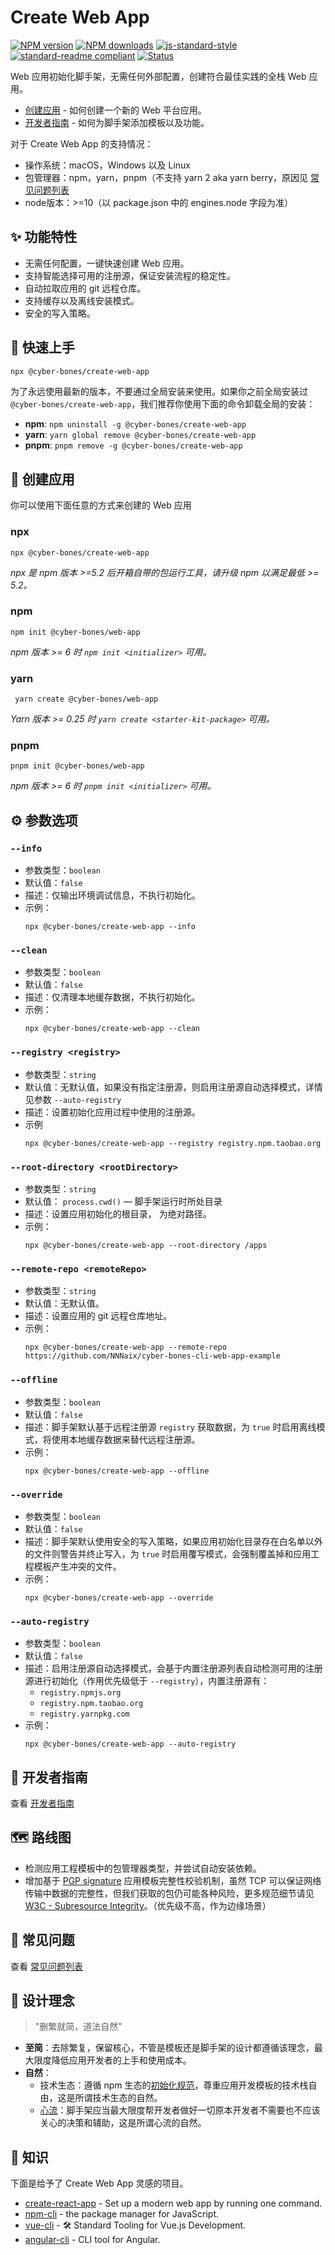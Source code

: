 # Create Web App
<div>

[![NPM version][npm-image]][npm-url] [![NPM downloads][download-image]][npm-url] [![js-standard-style][standard-image]][standard-url] [![standard-readme compliant](https://img.shields.io/badge/readme%20style-standard-brightgreen.svg?style=flat-square)][repository-url] [![Status](https://img.shields.io/badge/status-active-success.svg)][repository-url]

</div>

[npm-image]: http://img.shields.io/npm/v/@cyber-bones/create-web-app.svg?style=flat-square
[npm-url]: http://npmjs.org/package/@cyber-bones/create-web-app
[download-image]: https://img.shields.io/npm/dm/@cyber-bones/create-web-app.svg?style=flat-square
[standard-image]: https://img.shields.io/badge/code%20style-standard-brightgreen.svg
[standard-url]: http://standardjs.com/
[repository-url]: TODO
[dev-doc-url]: TODO
[faq-url]: TODO



Web 应用初始化脚手架，无需任何外部配置，创建符合最佳实践的全栈 Web 应用。

 - [创建应用](#user-content--创建应用) - 如何创建一个新的 Web 平台应用。
 - [开发者指南][dev-doc-url] -  如何为脚手架添加模板以及功能。

对于 Create Web App 的支持情况：
 - 操作系统：macOS，Windows 以及 Linux
 - 包管理器：npm，yarn，pnpm（不支持 yarn 2 aka yarn berry，原因见 [常见问题列表][faq-url]
 - node版本：>=10（以 package.json 中的 engines.node 字段为准）

## ✨ 功能特性
- 无需任何配置，一键快速创建 Web 应用。
- 支持智能选择可用的注册源，保证安装流程的稳定性。
- 自动拉取应用的 git 远程仓库。
- 支持缓存以及离线安装模式。
- 安全的写入策略。


## 🏁 快速上手
```zsh
npx @cyber-bones/create-web-app
```
为了永远使用最新的版本，不要通过全局安装来使用。如果你之前全局安装过 `@cyber-bones/create-web-app`，我们推荐你使用下面的命令卸载全局的安装：

- **npm**: `npm uninstall -g @cyber-bones/create-web-app`
- **yarn**: `yarn global remove @cyber-bones/create-web-app`
- **pnpm**: `pnpm remove -g @cyber-bones/create-web-app`


##  🌱 创建应用
你可以使用下面任意的方式来创建的 Web 应用
### npx
```
npx @cyber-bones/create-web-app
```
_npx 是 npm 版本 >=5.2 后开箱自带的包运行工具，请升级 npm 以满足最低 >= 5.2。_


### npm
```
npm init @cyber-bones/web-app
```
_npm 版本 >= 6 时 `npm init <initializer>`  可用。_

### yarn
```
 yarn create @cyber-bones/web-app
```
_Yarn 版本 >= 0.25 时 `yarn create <starter-kit-package>` 可用。_

### pnpm
```
pnpm init @cyber-bones/web-app
```
_npm 版本 >= 6 时 `pnpm init <initializer>`  可用。_
## ⚙️ 参数选项

### `--info`
- 参数类型：`boolean`
- 默认值：`false`
- 描述：仅输出环境调试信息，不执行初始化。
- 示例：
  ```
  npx @cyber-bones/create-web-app --info
  ```
### `--clean`
- 参数类型：`boolean`
- 默认值：`false`
- 描述：仅清理本地缓存数据，不执行初始化。
- 示例：
  ```
  npx @cyber-bones/create-web-app --clean
  ```

### `--registry <registry>`
- 参数类型：`string`
- 默认值：无默认值，如果没有指定注册源，则启用注册源自动选择模式，详情见参数 `--auto-registry`
- 描述：设置初始化应用过程中使用的注册源。
- 示例
  ```
  npx @cyber-bones/create-web-app --registry registry.npm.taobao.org
  ```
  


### `--root-directory <rootDirectory>`
- 参数类型：`string`
- 默认值： `process.cwd()` — 脚手架运行时所处目录
- 描述：设置应用初始化的根目录，<rootDirectory> 为绝对路径。
- 示例：
  ```
  npx @cyber-bones/create-web-app --root-directory /apps
  ```
### `--remote-repo <remoteRepo>`
- 参数类型：`string`
- 默认值：无默认值。
- 描述：设置应用的 git 远程仓库地址。
- 示例：
  ```
  npx @cyber-bones/create-web-app --remote-repo https://github.com/NNNaix/cyber-bones-cli-web-app-example
  ```


### `--offline`
- 参数类型：`boolean`
- 默认值：`false`
- 描述：脚手架默认基于远程注册源 `registry` 获取数据，为 `true` 时启用离线模式，将使用本地缓存数据来替代远程注册源。
- 示例：
  ```
  npx @cyber-bones/create-web-app --offline
  ```

### `--override`
- 参数类型：`boolean`
- 默认值：`false`
- 描述：脚手架默认使用安全的写入策略，如果应用初始化目录存在白名单以外的文件则警告并终止写入，为 `true` 时启用覆写模式，会强制覆盖掉和应用工程模板产生冲突的文件。
- 示例：
  ```
  npx @cyber-bones/create-web-app --override
  ```

### `--auto-registry`
- 参数类型：`boolean`
- 默认值：`false`
- 描述：启用注册源自动选择模式，会基于内置注册源列表自动检测可用的注册源进行初始化（作用优先级低于 `--registry`），内置注册源有：
  - `registry.npmjs.org`
  - `registry.npm.taobao.org`
  - `registry.yarnpkg.com`
- 示例：
  ```
  npx @cyber-bones/create-web-app --auto-registry
  ```
  
## 📖 开发者指南
查看 [开发者指南][dev-doc-url]

## 🗺 路线图
- 检测应用工程模板中的包管理器类型，并尝试自动安装依赖。
- 增加基于 [PGP signature](https://docs.npmjs.com/verifying-the-pgp-signature-for-a-package-from-the-npm-public-registry)  应用模板完整性校验机制，虽然 TCP 可以保证网络传输中数据的完整性，但我们获取的包仍可能各种风险，更多规范细节请见 [W3C - Subresource Integrity](https://w3c.github.io/webappsec-subresource-integrity/ )。（优先级不高，作为边缘场景）


## 🚨 常见问题
查看 [常见问题列表][faq-url]

## 🎨 设计理念

> "删繁就简，道法自然"

- **至简**：去除繁复，保留核心，不管是模板还是脚手架的设计都遵循该理念，最大限度降低应用开发者的上手和使用成本。
- **自然**：
    - 技术生态：遵循 npm 生态的[初始化规范]( https://docs.npmjs.com/cli/v7/commands/npm-init )，尊重应用开发模板的技术栈自由，这是所谓技术生态的自然。
    - [心流]( https://zh.wikipedia.org/wiki/%E5%BF%83%E6%B5%81%E7%90%86%E8%AB%96 )：脚手架应当最大限度帮开发者做好一切原本开发者不需要也不应该关心的决策和辅助，这是所谓心流的自然。

## 🎉 知识
下面是给予了 Create Web App 灵感的项目。
- [create-react-app](https://github.com/facebook/create-react-app/tree/master/packages/create-react-app) -  Set up a modern web app by running one command.
- [npm-cli](https://github.com/npm/cli) - the package manager for JavaScript.
- [vue-cli](https://github.com/vuejs/vue-cli) - 🛠️ Standard Tooling for Vue.js Development.
- [angular-cli](https://github.com/angular/angular-cli) - CLI tool for Angular.
